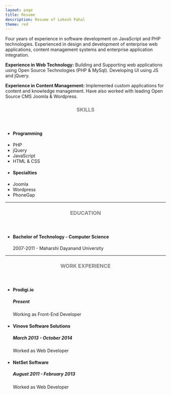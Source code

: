 ```yaml
---
layout: page
title: Resume
description: Resume of Lokesh Pahal
theme: red
---
```

Four years of experience in software development on JavaScript and PHP technologies. Experienced in design and development of enterprise web applications, content management systems and enterprise application integration.

**Experience in Web Technology:**
Building and Supporting web applications using Open Source Technologies (PHP & MySql). Developing UI using JS and jQuery.

**Experience in Content Management:**
Implemented custom applications for content and knowledge management. Have also worked with leading Open Source CMS Joomla & Wordpress.

<!-- Skills -->
<section class="row">
	<header class="col-md-3">
		<h3 style="text-transform:uppercase;color:gray">Skills</h3>
	</header>
	<div class="col-md-9">
		<div class="row">
			<div class="col-md-6">
				<ul class="list-group">
					<li class="list-group-item active"><h4><strong>Programming</strong></h4></li>
					<li class="list-group-item">PHP</li>
					<li class="list-group-item">jQuery</li>
					<li class="list-group-item">JavaScript</li>
					<li class="list-group-item">HTML & CSS</li>
				</ul>
			</div>
			<div class="col-md-6">
				<ul class="list-group">
					<li class="list-group-item active"><h4><strong>Specialties</strong></h4></li>
					<li class="list-group-item">Joomla</li>
					<li class="list-group-item">Wordpress</li>
					<li class="list-group-item">PhoneGap</li>
				</ul>
			</div>
		</div>
	</div>
</section>
<hr/>
<!-- Education -->
<section class="row">
	<header class="col-md-3">
		<h3 style="text-transform:uppercase;color:gray">Education</h3>
	</header>
	<div class="col-md-9">
		<ul>
			<li>
				<h4>Bachelor of Technology - Computer Science</h4>
				<p>2007-2011 - Maharshi Dayanand University</p>
			</li>
		</ul>
	</div>
</section>
<hr/>
<!-- Work -->
<section class="row">
	<header class="col-md-3">
		<h3 style="text-transform:uppercase;color:gray">Work Experience</h3>
	</header>
	<div class="col-md-9">
		<ul>
			<li>
				<h4>Prodigi.io</h4>
				<h5>Present</h5>
				<p>Working as Front-End Developer</p>
			</li>
			<li>
				<h4>Vinove Software Solutions</h4>
				<h5>March 2013 - October 2014</h5>
				<p>Worked as Web Developer</p>
			</li>
			<li>
				<h4>NetSet Software</h4>
				<h5>August 2011 - February 2013</h5>
				<p>Worked as Web Developer</p>
			</li>
		</ul>
	</div>
</section>
